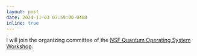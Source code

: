 ```yaml
---
layout: post
date: 2024-11-03 07:59:00-0400
inline: true
---
```


I will join the organizing committee of the [NSF Quantum Operating System Workshop](https://quantumos2024.yalepages.org/).
